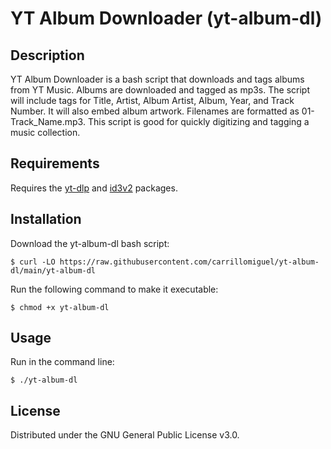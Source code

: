 # YT Album Downloader (yt-album-dl)

## Description

YT Album Downloader is a bash script that downloads and tags albums from YT Music. Albums are downloaded and tagged as mp3s. The script will include tags for Title, Artist, Album Artist, Album, Year, and Track Number. It will also embed album artwork. Filenames are formatted as 01-Track_Name.mp3. This script is good for quickly digitizing and tagging a music collection.

## Requirements

Requires the [yt-dlp](https://github.com/yt-dlp/yt-dlp) and [id3v2](https://id3v2.sourceforge.net/) packages.

## Installation

Download the yt-album-dl bash script:

    $ curl -LO https://raw.githubusercontent.com/carrillomiguel/yt-album-dl/main/yt-album-dl

Run the following command to make it executable:

    $ chmod +x yt-album-dl 

## Usage

Run in the command line:

    $ ./yt-album-dl

## License

Distributed under the GNU General Public License v3.0.
